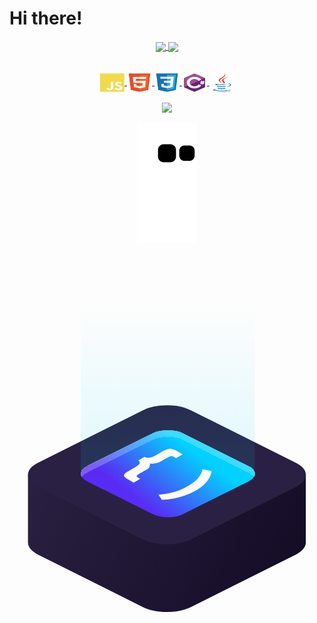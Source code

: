 <h1> Hi there! </h1>


<div align="center">
  <a href="https://github.com/JoaoGuilherme08">
  <img height="180em"   align="center" src="https://github-readme-stats.vercel.app/api?username=JoaoGuilherme08&show_icons=true&theme=react&include_all_commits=true&count_private=true"/>
  <img height="180em"  align="center" src="https://github-readme-stats.vercel.app/api/top-langs/?username=JoaoGuilherme08&layout=compact&langs_count=7&theme=react" />
</div>
 <br>
<div  align="center"> 
  <div style="display: inline_block"><br>
  <img align="center" alt="Rafa-Js" height="30" width="40" src="https://raw.githubusercontent.com/devicons/devicon/master/icons/javascript/javascript-plain.svg">
  <img align="center" alt="HTML" height="30" width="40" src="https://raw.githubusercontent.com/devicons/devicon/master/icons/html5/html5-original.svg">
  <img align="center" alt="CSS" height="30" width="40" src="https://raw.githubusercontent.com/devicons/devicon/master/icons/css3/css3-original.svg">
  <img align="center" alt="Csharp" height="30" width="40" src="https://raw.githubusercontent.com/devicons/devicon/master/icons/csharp/csharp-original.svg">
  <img align="center" alt="java" height="30" width="40" src="https://raw.githubusercontent.com/devicons/devicon/master/icons/java/java-original.svg">
 
</div>
  <br>
  <a href="https://www.linkedin.com/in/jo%C3%A3o-guilherme-78507b208/" target="_blank"><img src="https://img.shields.io/badge/-LinkedIn-%230077B5?style=for-the-badge&logo=linkedin&logoColor=white" target="_blank"></a> 
 
  ![Snake animation](https://github.com/JoaoGuilherme08/JoaoGuilherme08/blob/output/github-contribution-grid-snake.svg)
</div>
  
  <div>
    <svg width="733" height="855" viewBox="0 0 733 855" fill="none" xmlns="http://www.w3.org/2000/svg">
<g id="ilus-code">
<g id="default">
<path id="Union" fill-rule="evenodd" clip-rule="evenodd" d="M43.0045 672C43.199 682.065 50.9761 692.101 66.3358 699.781L309.963 821.594C341.076 837.151 391.521 837.151 422.635 821.594L666.262 699.781C682.822 691.501 690.568 680.483 689.5 669.642V514H401.293C379.275 508.618 353.323 508.618 331.304 514H43V672H43.0045Z" fill="url(#paint0_linear_2038_495)"/>
<rect id="Rectangle 464" x="11.2672" width="385.757" height="385.757" rx="56.6868" transform="matrix(0.894427 -0.447214 0.894427 0.447214 11.1895 519.188)" fill="#2A2043" stroke="#2A2043" stroke-width="12.5971"/>
<g id="Rectangle 465" filter="url(#filter0_i_2038_495)">
<rect width="249.416" height="249.416" rx="39.4362" transform="matrix(0.894427 -0.447214 0.894427 0.447214 145.529 511.714)" fill="#261D3C"/>
</g>
<path id="{ )" d="M383.024 472.6C381.278 471.592 379.657 470.944 378.16 470.656C376.747 470.416 374.959 470.68 372.798 471.448C370.719 472.264 367.768 473.776 363.943 475.984L351.722 483.04C348.563 484.864 345.32 486.16 341.995 486.928C338.836 487.696 335.926 488.128 333.265 488.224C330.605 488.32 328.36 488.272 326.531 488.08C326.781 488.992 326.822 490.216 326.656 491.752C326.656 493.288 326.157 494.92 325.159 496.648C324.245 498.328 322.582 499.864 320.171 501.256L305.206 509.896C301.465 512.056 298.888 513.736 297.474 514.936C296.144 516.184 295.687 517.216 296.102 518.032C296.601 518.896 297.724 519.832 299.47 520.84L304.084 523.504L288.869 532.288L279.017 526.6C276.69 525.256 274.403 523.888 272.159 522.496C269.997 521.152 268.376 519.688 267.295 518.104C266.131 516.568 266.048 514.84 267.046 512.92C268.043 511.096 270.537 509.032 274.528 506.728L295.105 494.848C298.846 492.688 301.34 490.288 302.587 487.648C303.917 484.96 302.92 482.608 299.594 480.592L314.06 472.24C317.552 474.16 321.584 474.76 326.157 474.04C330.73 473.32 334.928 471.856 338.752 469.648L358.456 458.272C362.447 455.968 366.022 454.528 369.181 453.952C372.34 453.376 375.25 453.376 377.911 453.952C380.654 454.576 383.232 455.536 385.643 456.832C388.137 458.08 390.589 459.4 393 460.792L402.852 466.48L387.638 475.264L383.024 472.6ZM433.226 550.977C424.746 555.873 415.767 559.857 406.289 562.929C396.895 566.049 387.75 568.353 378.854 569.841C369.875 571.377 361.727 572.193 354.411 572.289L346.679 560.193C357.238 559.761 368.378 558.033 380.101 555.009C391.906 551.937 403.546 547.089 415.019 540.465C426.492 533.841 434.847 527.145 440.085 520.377C445.406 513.56 448.399 507.128 449.064 501.08L470.14 505.472C469.973 509.696 468.56 514.4 465.9 519.584C463.239 524.768 459.207 530.072 453.803 535.497C448.565 540.921 441.706 546.081 433.226 550.977Z" fill="#5C566D"/>
</g>
<g id="luz-logo">
<g id="luz" filter="url(#filter1_i_2038_495)">
<rect width="249.416" height="249.416" rx="39.4362" transform="matrix(0.894427 -0.447214 0.894427 0.447214 145.529 511.714)" fill="url(#paint1_linear_2038_495)"/>
</g>
</g>
<g id="luz_2">
<path id="luz-logo_2" fill-rule="evenodd" clip-rule="evenodd" d="M570.68 124.014C571.204 118.345 567.971 108.96 550.839 101.654L411.012 32.6852C397.05 23.8673 360.183 11.5222 324.407 32.6852L186.469 101.654C179.856 104.384 166.44 112.299 165.684 122.124V490.589H165.736V511.656C165.211 515.435 168.444 524.82 185.576 532.126L325.404 601.095C339.365 609.913 376.233 622.258 412.008 601.095L549.946 532.126C556.56 529.397 569.976 521.481 570.732 511.656V487.091H570.68V124.014Z" fill="url(#paint2_linear_2038_495)"/>
</g>
<g id="logo-iuricode">
<path id="logo" d="M383.024 472.6C381.278 471.592 379.657 470.944 378.16 470.656C376.747 470.416 374.959 470.68 372.798 471.448C370.719 472.264 367.768 473.776 363.943 475.984L351.722 483.04C348.563 484.864 345.32 486.16 341.995 486.928C338.836 487.696 335.926 488.128 333.265 488.224C330.605 488.32 328.36 488.272 326.531 488.08C326.781 488.992 326.822 490.216 326.656 491.752C326.656 493.288 326.157 494.92 325.159 496.648C324.245 498.328 322.582 499.864 320.171 501.256L305.206 509.896C301.465 512.056 298.888 513.736 297.474 514.936C296.144 516.184 295.687 517.216 296.102 518.032C296.601 518.896 297.724 519.832 299.47 520.84L304.084 523.504L288.869 532.288L279.017 526.6C276.69 525.256 274.403 523.888 272.159 522.496C269.997 521.152 268.376 519.688 267.295 518.104C266.131 516.568 266.048 514.84 267.046 512.92C268.043 511.096 270.537 509.032 274.528 506.728L295.105 494.848C298.846 492.688 301.34 490.288 302.587 487.648C303.917 484.96 302.92 482.608 299.594 480.592L314.06 472.24C317.552 474.16 321.584 474.76 326.157 474.04C330.73 473.32 334.928 471.856 338.752 469.648L358.456 458.272C362.447 455.968 366.022 454.528 369.181 453.952C372.34 453.376 375.25 453.376 377.911 453.952C380.654 454.576 383.232 455.536 385.643 456.832C388.137 458.08 390.589 459.4 393 460.792L402.852 466.48L387.638 475.264L383.024 472.6ZM433.226 550.977C424.746 555.873 415.767 559.857 406.289 562.929C396.895 566.049 387.75 568.353 378.854 569.841C369.875 571.377 361.727 572.193 354.411 572.289L346.679 560.193C357.238 559.761 368.378 558.033 380.101 555.009C391.906 551.937 403.546 547.089 415.019 540.465C426.492 533.841 434.847 527.145 440.085 520.377C445.406 513.56 448.399 507.128 449.064 501.08L470.14 505.472C469.973 509.696 468.56 514.4 465.9 519.584C463.239 524.768 459.207 530.072 453.803 535.497C448.565 540.921 441.706 546.081 433.226 550.977Z" fill="#FAFAFA"/>
</g>
</g>
<defs>
<filter id="filter0_i_2038_495" x="166.191" y="410.503" width="404.845" height="202.423" filterUnits="userSpaceOnUse" color-interpolation-filters="sRGB">
<feFlood flood-opacity="0" result="BackgroundImageFix"/>
<feBlend mode="normal" in="SourceGraphic" in2="BackgroundImageFix" result="shape"/>
<feColorMatrix in="SourceAlpha" type="matrix" values="0 0 0 0 0 0 0 0 0 0 0 0 0 0 0 0 0 0 127 0" result="hardAlpha"/>
<feOffset dy="15.7463"/>
<feComposite in2="hardAlpha" operator="arithmetic" k2="-1" k3="1"/>
<feColorMatrix type="matrix" values="0 0 0 0 1 0 0 0 0 1 0 0 0 0 1 0 0 0 0.25 0"/>
<feBlend mode="normal" in2="shape" result="effect1_innerShadow_2038_495"/>
</filter>
<filter id="filter1_i_2038_495" x="166.191" y="410.503" width="404.845" height="202.423" filterUnits="userSpaceOnUse" color-interpolation-filters="sRGB">
<feFlood flood-opacity="0" result="BackgroundImageFix"/>
<feBlend mode="normal" in="SourceGraphic" in2="BackgroundImageFix" result="shape"/>
<feColorMatrix in="SourceAlpha" type="matrix" values="0 0 0 0 0 0 0 0 0 0 0 0 0 0 0 0 0 0 127 0" result="hardAlpha"/>
<feOffset dy="15.7463"/>
<feComposite in2="hardAlpha" operator="arithmetic" k2="-1" k3="1"/>
<feColorMatrix type="matrix" values="0 0 0 0 1 0 0 0 0 1 0 0 0 0 1 0 0 0 0.25 0"/>
<feBlend mode="normal" in2="shape" result="effect1_innerShadow_2038_495"/>
</filter>
<linearGradient id="paint0_linear_2038_495" x1="43" y1="510.001" x2="690" y2="833.001" gradientUnits="userSpaceOnUse">
<stop stop-color="#2A2042"/>
<stop offset="1" stop-color="#120B23"/>
</linearGradient>
<linearGradient id="paint1_linear_2038_495" x1="0.0653307" y1="249.221" x2="178.823" y2="284.972" gradientUnits="userSpaceOnUse">
<stop stop-color="#6513F2"/>
<stop offset="1" stop-color="#02D1FF"/>
</linearGradient>
<linearGradient id="paint2_linear_2038_495" x1="368.497" y1="112.329" x2="368.208" y2="612.78" gradientUnits="userSpaceOnUse">
<stop stop-color="#02D1FF" stop-opacity="0"/>
<stop offset="1" stop-color="#02D1FF" stop-opacity="0.15"/>
</linearGradient>
</defs>
</svg>
  </div>
